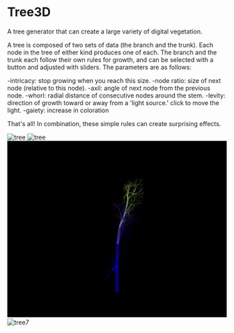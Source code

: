 # Tree3D

A tree generator that can create a large variety of digital vegetation.

A tree is composed of two sets of data (the branch and the trunk).
Each node in the tree of either kind produces one of each.
The branch and the trunk each follow their own rules for growth, and can be selected with a button and adjusted with sliders. The parameters are as follows:

-intricacy: stop growing when you reach this size.
-node ratio: size of next node (relative to this node).
-axil: angle of next node from the previous node.
-whorl: radial distance of consecutive nodes around the stem.
-levity: direction of growth toward or away from a 'light source.' click to move the light.
-gaiety: increase in coloration

That's all! In combination, these simple rules can create surprising effects.

![tree](examples/tree0.gif?raw=true)
![tree](examples/tree1.gif?raw=true)
![tree7](examples/tree_7.gif?raw=true)
![tree7](examples/tree_5.gif?raw=true)  
